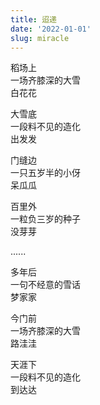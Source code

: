 ```yaml
---
title: 迢递
date: '2022-01-01'
slug: miracle
---
```


稻场上  
一场齐膝深的大雪  
白花花

大雪底  
一段料不见的造化  
出发发

门缝边  
一只五岁半的小伢  
呆瓜瓜

百里外  
一粒负三岁的种子  
没芽芽

......

多年后  
一句不经意的雪话  
梦家家<!--# 在这三个字上卡了最长时间，感觉太平庸，但也不想多费时间；备选项有：忆刷刷、思家家、回家家、见娃娃。唉，形式强迫症害死人。 -->

今门前  
一场齐膝深的大雪  
路洼洼

天涯下  
一段料不见的造化  
到达达

<!--# 今日奥马哈暴风雪。脑子里突然浮现一个我本已几乎忘却的记忆片段，就是小时候一场罕见的大雪，那可能是我人生最早的记忆片段。如今跨越三十多年想起这个场景，觉得格外神奇。用小娃叠字口吻写几句。 -->
